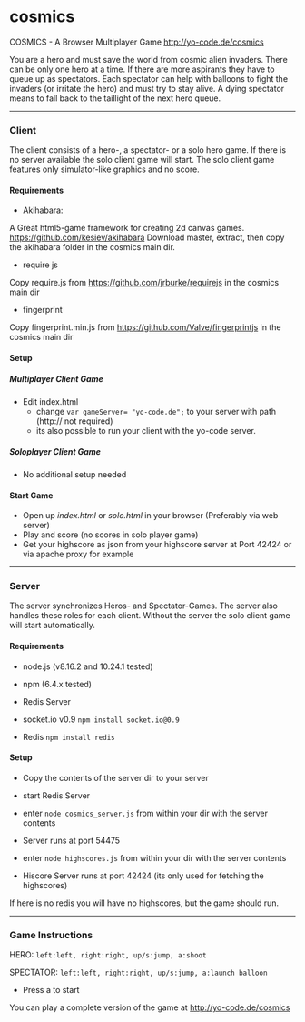 cosmics
=======

COSMICS - A Browser Multiplayer Game
http://yo-code.de/cosmics

You are a hero and must save the world from cosmic alien invaders. There can be only one hero at a time. If there are more aspirants they have to queue up as spectators.
Each spectator can help with balloons to fight the invaders (or irritate the hero) and must try to stay alive. A dying spectator means to fall back to the taillight of the next hero queue.

----------------------------------
### Client

The client consists of a hero-, a spectator- or a solo hero game.
If there is no server available the solo client game will start.
The solo client game features only simulator-like graphics and no score.

#### Requirements

- Akihabara:

A Great html5-game framework for creating 2d canvas games.
https://github.com/kesiev/akihabara
Download master, extract, then copy the akihabara folder in the cosmics main dir.

- require js

Copy require.js from https://github.com/jrburke/requirejs in the cosmics main dir

- fingerprint

Copy fingerprint.min.js from https://github.com/Valve/fingerprintjs in the cosmics main dir

#### Setup

##### Multiplayer Client Game

- Edit index.html
  - change `var gameServer= "yo-code.de";` to your server with path (http:// not required)
  - its also possible to run your client with the yo-code server.

##### Soloplayer Client Game

- No additional setup needed

#### Start Game

- Open up *index.html* or *solo.html* in your browser (Preferably via web server)
- Play and score (no scores in solo player game)
- Get your highscore as json from your highscore server at Port 42424 or via apache proxy for example

----------------------------------
### Server

The server synchronizes Heros- and Spectator-Games. The server also handles these roles for each client.
Without the server the solo client game will start automatically.

#### Requirements

- node.js (v8.16.2 and 10.24.1 tested)
- npm (6.4.x tested)
- Redis Server

- socket.io v0.9 `npm install socket.io@0.9`
- Redis `npm install redis`

#### Setup

- Copy the contents of the server dir to your server
- start Redis Server
- enter `node cosmics_server.js` from within your dir with the server contents
- Server runs at port 54475

- enter `node highscores.js` from within your dir with the server contents
- Hiscore Server runs at port 42424 (its only used for fetching the highscores)


If here is no redis you will have no highscores, but the game should run.

----------------------------------
### Game Instructions

HERO: `left:left, right:right, up/s:jump, a:shoot`

SPECTATOR: `left:left, right:right, up/s:jump, a:launch balloon`

- Press a to start

You can play a complete version of the game at
http://yo-code.de/cosmics
